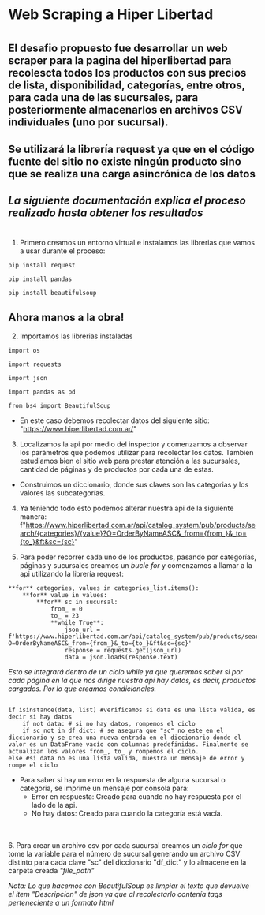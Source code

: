 # Web Scraping a Hiper Libertad
#
## El desafio propuesto fue desarrollar un web scraper para la pagina del hiperlibertad para recolescta todos los productos con sus precios de lista, disponibilidad, categorías, entre otros, para cada una de las sucursales, para posteriormente almacenarlos en archivos CSV individuales (uno por sucursal).

## Se utilizará la librería request ya que en el código fuente del sitio no existe ningún producto sino que se realiza una carga asincrónica de los datos

<sup></sup>  

## _La siguiente documentación explica el proceso realizado hasta obtener los resultados_

#
<sup></sup>  
1. Primero creamos un entorno virtual e instalamos las librerias que vamos a usar durante el proceso:

```
pip install request

pip install pandas

pip install beautifulsoup
```

## Ahora manos a la obra!
<sup></sup>  

2. Importamos las librerias instaladas

```
import os

import requests

import json

import pandas as pd

from bs4 import BeautifulSoup
```

- En este caso debemos recolectar datos del siguiente sitio: "https://www.hiperlibertad.com.ar/"
<sup></sup>  
<sup></sup>  

3. Localizamos la api por medio del inspector y comenzamos a observar los parámetros que podemos utilizar para recolectar los datos. Tambien estudiamos bien el sitio web para prestar atención a las sucursales, cantidad de páginas y de productos por cada una de estas.

- Construimos un diccionario, donde sus claves son las categorias y los valores las subcategorías.
<sup></sup>  
<sup></sup>  

4. Ya teniendo todo esto podemos alterar nuestra api de la siguiente manera: f"https://www.hiperlibertad.com.ar/api/catalog_system/pub/products/search/{categories}/{value}?O=OrderByNameASC&_from={from_}&_to={to_}&ft&sc={sc}"
<sup></sup>  
<sup></sup>  

5. Para poder recorrer cada uno de los productos, pasando por categorías, páginas y sucursales creamos un _bucle for_ y comenzamos a llamar a la api utilizando la librería request:

```
**for** categories, values in categories_list.items():
    **for** value in values:  
        **for** sc in sucursal: 
            from_ = 0
            to_ = 23
            **while True**:              
                json_url = f'https://www.hiperlibertad.com.ar/api/catalog_system/pub/products/search/{categories}/{value}?O=OrderByNameASC&_from={from_}&_to={to_}&ft&sc={sc}'
                response = requests.get(json_url)
                data = json.loads(response.text)
```


_Esto se integrará dentro de un ciclo while ya que queremos saber si por cada página en la que nos dirige nuestra api hay datos, es decir, productos cargados. Por lo que creamos condicionales._


```

if isinstance(data, list) #verificamos si data es una lista válida, es decir si hay datos
    if not data: # si no hay datos, rompemos el ciclo
    if sc not in df_dict: # se asegura que "sc" no este en el diccionario y se crea una nueva entrada en el diccionario donde el valor es un DataFrame vacío con columnas predefinidas. Finalmente se actualizan los valores from_, to_ y rompemos el ciclo.
else #si data no es una lista valida, muestra un mensaje de error y rompe el ciclo

```
- Para saber si hay un error en la respuesta de alguna sucursal o categoria, se imprime un mensaje por consola para: 
    - Error en respuesta: Creado para cuando no hay respuesta por el lado de la api.
    - No hay datos: Creado para cuando la categoría está vacía.

<sup></sup>  
<sup></sup>  
6. Para crear un archivo csv por cada sucursal creamos un _ciclo for_ que tome la variable para el número de sucursal generando un archivo CSV distinto para cada clave "sc" del diccionario "df_dict" y lo almacene en la carpeta creada _"file_path"_

_Nota: Lo que hacemos con BeautifulSoup es limpiar el texto que devuelve el item "Descripcion" de json ya que al recolectarlo contenía tags perteneciente a un formato html_ 
